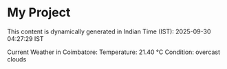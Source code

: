 # My Project

This content is dynamically generated in Indian Time (IST): 2025-09-30 04:27:29 IST


Current Weather in Coimbatore:
Temperature: 21.40 °C
Condition: overcast clouds
